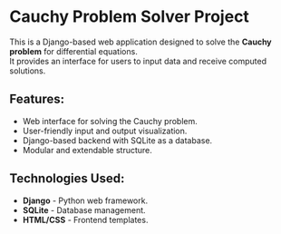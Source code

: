 # Cauchy Problem Solver Project 

This is a Django-based web application designed to solve the **Cauchy problem** for differential equations.  
It provides an interface for users to input data and receive computed solutions.

##  Features:
- Web interface for solving the Cauchy problem.
- User-friendly input and output visualization.
- Django-based backend with SQLite as a database.
- Modular and extendable structure.

##  Technologies Used:
- **Django** - Python web framework.
- **SQLite** - Database management.
- **HTML/CSS** - Frontend templates.
